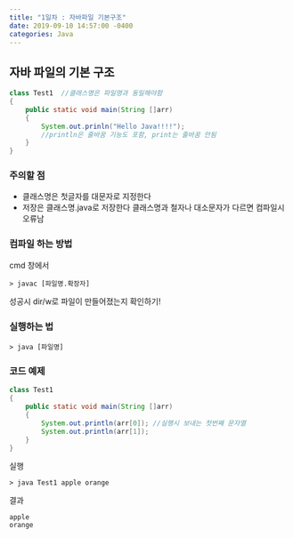 ```yaml
---
title: "1일차 : 자바파일 기본구조"
date: 2019-09-10 14:57:00 -0400
categories: Java
---
```


## 자바 파일의 기본 구조

```java
class Test1  //클래스명은 파일명과 동일해야함
{
	public static void main(String []arr)
	{
		System.out.prinln("Hello Java!!!!"); 
		//println은 줄바꿈 기능도 포함, print는 줄바꿈 안됨
	}
}
```

### 주의할 점
* 클래스명은 첫글자를 대문자로 지정한다
* 저장은 클래스명.java로 저장한다
클래스명과 철자나 대소문자가 다르면 컴파일시 오류남

### 컴파일 하는 방법
cmd 창에서
```
> javac [파일명.확장자]
```
성공시 dir/w로 파일이 만들어졌는지 확인하기!

### 실행하는 법
```
> java [파일명]
```

### 코드 예제
```java
class Test1 
{
	public static void main(String []arr)
	{
		System.out.println(arr[0]); //실행시 보내는 첫번째 문자열
		System.out.println(arr[1]);
	}
}
```

실행
```
> java Test1 apple orange
```

결과
```
apple
orange
```

